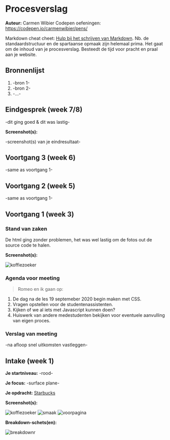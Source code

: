 # Procesverslag
**Auteur:** Carmen Wibier
Codepen oefeningen: https://codepen.io/carmenwibier/pens/

Markdown cheat cheet: [Hulp bij het schrijven van Markdown](https://github.com/adam-p/markdown-here/wiki/Markdown-Cheatsheet). Nb. de standaardstructuur en de spartaanse opmaak zijn helemaal prima. Het gaat om de inhoud van je procesverslag. Besteedt de tijd voor pracht en praal aan je website.



## Bronnenlijst
1. -bron 1-
2. -bron 2-
3. -...-



## Eindgesprek (week 7/8)

-dit ging goed & dit was lastig-

**Screenshot(s):**

-screenshot(s) van je eindresultaat-



## Voortgang 3 (week 6)

-same as voortgang 1-



## Voortgang 2 (week 5)

-same as voortgang 1-



## Voortgang 1 (week 3)

### Stand van zaken

De html ging zonder problemen, het was wel lastig om de fotos out de source code te halen.

**Screenshot(s):**

![koffiezoeker](images/.JPG)

### Agenda voor meeting

>Romeo en ik gaan op:

1. De dag na de les 19 septemeber 2020 begin maken met CSS.
2. Vragen opstellen voor de studentenassistenten. 
3. Kijken of we al iets met Javascript kunnen doen?
4. Huiswerk van andere medestudenten bekijken voor eventuele aanvulling van eigen proces.

### Verslag van meeting

-na afloop snel uitkomsten vastleggen-



## Intake (week 1)

**Je startniveau:** -rood-

**Je focus:** -surface plane-

**Je opdracht:** [Starbucks](https://www.starbucks.nl/)

**Screenshot(s):**

![koffiezoeker](images/koffiezoeker.JPG) ![smaak](images/smaak.JPG) ![voorpagina](images/voorpagina.JPG) 

**Breakdown-schets(en):**

![breakdownr](images/breakdown.jpg)

